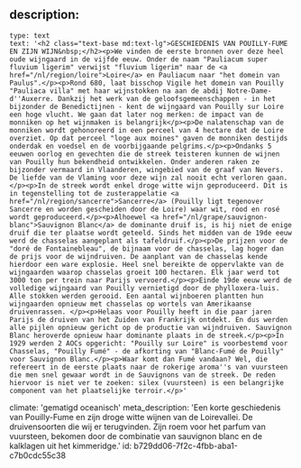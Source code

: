 description:
  -
    type: text
    text: '<h2 class="text-base md:text-lg">GESCHIEDENIS VAN POUILLY-FUME EN ZIJN WIJN&nbsp;</h2><p>We vinden de eerste bronnen over deze heel oude wijngaard in de vijfde eeuw. Onder de naam "Pauliacum super fluvium ligerim" verwijst "fluvium ligerim" naar de <a href="/nl/region/loire">Loire</a> en Pauliacum naar "het domein van Paulus".</p><p>Rond 680, laat bisschop Vigile het domein van Pouilly "Pauliaca villa" met haar wijnstokken na aan de abdij Notre-Dame-d''Auxerre. Dankzij het werk van de geloofsgemeenschappen - in het bijzonder de Benedictijnen - kent de wijngaard van Pouilly sur Loire een hoge vlucht. We gaan dat later nog merken: de impact van de monniken op het wijnmaken is belangrijk</p><p>De nalatenschap van de monniken wordt gehonoreerd in een perceel van 4 hectare dat de Loire overziet. Op dat perceel "loge aux moines" gaven de monniken destijds onderdak en voedsel en de voorbijgaande pelgrims.</p><p>Ondanks 5 eeuwen oorlog en gevechten die de streek teisteren kunnen de wijnen van Pouilly hun bekendheid ontwikkelen. Onder anderen raken ze bijzonder vermaard in Vlaanderen, wingebied van de graaf van Nevers. De liefde van de Vlaming voor deze wijn zal nooit echt verloren gaan.</p><p>In de streek wordt enkel droge witte wijn geproduceerd. Dit is in tegenstelling tot de zusterappelatie <a href="/nl/region/sancerre">Sancerre</a> (Pouilly ligt tegenover Sancerre en worden gescheiden door de Loire) waar wit, rood en rosé wordt geproduceerd.</p><p>Alhoewel <a href="/nl/grape/sauvignon-blanc">Sauvignon Blanc</a> de dominante druif is, is hij niet de enige druif die ter plaatse wordt geteeld. Sinds het midden van de 19de eeuw werd de chasselas aangeplant als tafeldruif.</p><p>De prijzen voor de "doré de Fontainebleau", de bijnaam voor de chasselas, lag hoger dan de prijs voor de wijndruiven. De aanplant van de chasselas kende hierdoor een ware explosie. Heel snel bereikte de oppervlakte van de wijngaarden waarop chasselas groeit 100 hectaren. Elk jaar werd tot 3000 ton per trein naar Parijs vervoerd.</p><p>Einde 19de eeuw werd de volledige wijngaard van Pouilly vernietigd door de phylloxera-luis. Alle stokken werden gerooid. Een aantal wijnboeren plantten hun wijngaarden opnieuw met chasselas op wortels van Amerikaanse druivenrassen. </p><p>Helaas voor Pouilly heeft in die paar jaren Parijs de druiven van het Zuiden van Frankrijk ontdekt. En dus werden alle pijlen opnieuw gericht op de productie van wijndruiven. Sauvignon Blanc heroverde opnieuw haar dominante plaats in de streek.</p><p>In 1929 werden 2 AOCs opgericht: "Pouilly sur Loire" is voorbestemd voor Chasselas, "Pouilly Fumé" - de afkorting van "Blanc-Fumé de Pouilly" voor Sauvignon Blanc.</p><p>Waar komt dan Fumé vandaan? Wel, die refereert in de eerste plaats naar de rokerige aroma''s van vuursteen die men snel gewaar wordt in de Sauvignons van de streek. De reden hiervoor is niet ver te zoeken: silex (vuursteen) is een belangrijke component van het plaatselijke terroir.</p>'
climate: 'gematigd oceanisch'
meta_description: 'Een korte geschiedenis van Pouilly-Fume en zijn droge witte wijnen van de Loirevallei. De druivensoorten die wij er terugvinden. Zijn roem voor het parfum van vuursteen, bekomen door de combinatie van sauvignon blanc en de kalklagen uit het kimmeridge.'
id: b729dd06-7f2c-4fbb-aba1-c7b0cdc55c38
